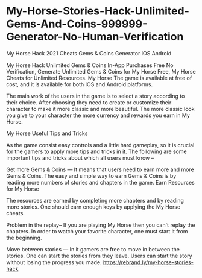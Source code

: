 <h1> My-Horse-Stories-Hack-Unlimited-Gems-And-Coins-999999-Generator-No-Human-Verification </h1>
My Horse Hack 2021 Cheats Gems & Coins Generator iOS Android

My Horse Hack Unlimited Gems & Coins In-App Purchases Free No Verification, Generate Unlimited Gems & Coins for My Horse Free, My Horse Cheats for Unlimited Resources. My Horse The game is available at free of cost, and it is available for both IOS and Android platforms.

The main work of the users in the game is to select a story according to their choice. After choosing they need to create or customize their character to make it more classic and more beautiful. The more classic look you give to your character the more currency and rewards you earn in My Horse.

My Horse Useful Tips and Tricks

As the game consist easy controls and a little hard gameplay, so it is crucial for the gamers to apply more tips and tricks in it. The following are some important tips and tricks about which all users must know –

Get more Gems & Coins — It means that users need to earn more and more Gems & Coins. The easy and simple way to earn Gems & Coins is by reading more numbers of stories and chapters in the game.
Earn Resources for My Horse

The resources are earned by completing more chapters and by reading more stories. One should earn enough keys by applying the My Horse cheats.

Problem in the replay– If you are playing My Horse then you can't replay the chapters. In order to watch your favorite character, one must start it from the beginning.

Move between stories — In it gamers are free to move in between the stories. One can start the stories from they leave. Users can start the story without losing the progress you made.
https://rebrand.ly/my-horse-stories-hack

